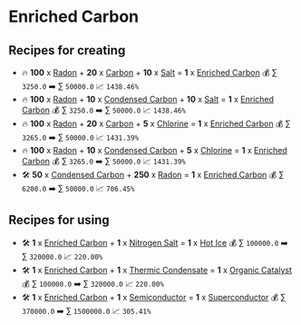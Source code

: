 # Enriched Carbon

## Recipes for creating

* 🔥 **100** x [Radon](<Radon.md>) + **20** x [Carbon](<Carbon.md>) + **10** x [Salt](<Salt.md>) = **1** x [Enriched Carbon](<Enriched Carbon.md>) 💰 ∑ `3250.0` ➡️ ∑ `50000.0` 📈 `1438.46%`
* 🔥 **100** x [Radon](<Radon.md>) + **10** x [Condensed Carbon](<Condensed Carbon.md>) + **10** x [Salt](<Salt.md>) = **1** x [Enriched Carbon](<Enriched Carbon.md>) 💰 ∑ `3250.0` ➡️ ∑ `50000.0` 📈 `1438.46%`
* 🔥 **100** x [Radon](<Radon.md>) + **20** x [Carbon](<Carbon.md>) + **5** x [Chlorine](<Chlorine.md>) = **1** x [Enriched Carbon](<Enriched Carbon.md>) 💰 ∑ `3265.0` ➡️ ∑ `50000.0` 📈 `1431.39%`
* 🔥 **100** x [Radon](<Radon.md>) + **10** x [Condensed Carbon](<Condensed Carbon.md>) + **5** x [Chlorine](<Chlorine.md>) = **1** x [Enriched Carbon](<Enriched Carbon.md>) 💰 ∑ `3265.0` ➡️ ∑ `50000.0` 📈 `1431.39%`
* 🛠️ **50** x [Condensed Carbon](<Condensed Carbon.md>) + **250** x [Radon](<Radon.md>) = **1** x [Enriched Carbon](<Enriched Carbon.md>) 💰 ∑ `6200.0` ➡️ ∑ `50000.0` 📈 `706.45%`


## Recipes for using

* 🛠️ **1** x [Enriched Carbon](<Enriched Carbon.md>) + **1** x [Nitrogen Salt](<Nitrogen Salt.md>) = **1** x [Hot Ice](<Hot Ice.md>) 💰 ∑ `100000.0` ➡️ ∑ `320000.0` 📈 `220.00%`
* 🛠️ **1** x [Enriched Carbon](<Enriched Carbon.md>) + **1** x [Thermic Condensate](<Thermic Condensate.md>) = **1** x [Organic Catalyst](<Organic Catalyst.md>) 💰 ∑ `100000.0` ➡️ ∑ `320000.0` 📈 `220.00%`
* 🛠️ **1** x [Enriched Carbon](<Enriched Carbon.md>) + **1** x [Semiconductor](<Semiconductor.md>) = **1** x [Superconductor](<Superconductor.md>) 💰 ∑ `370000.0` ➡️ ∑ `1500000.0` 📈 `305.41%`
